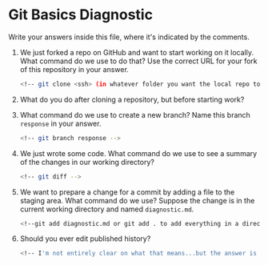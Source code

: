 # Git Basics Diagnostic

Write your answers inside this file, where it's indicated by the comments.

1.  We just forked a repo on GitHub and want to start working on it locally.
    What command do we use to do that? Use the correct URL for your fork of this
    repository in your answer.

    ```sh
    <!-- git clone <ssh> (in whatever folder you want the local repo to be in) git branch <new branch name to work in> -->
    ```

2.  What do you do after cloning a repository, but before starting work?

    <!-- create a new branch and then switch to it. Or is this where creating a remote comes in, becuase I think I'm still way off on understanding that. I thought a git clone <ssh> creates a remote for you? -->

3.  What command do we use to create a new branch? Name this branch `response`
    in your answer.

    ```sh
    <!-- git branch response -->
    ```

4.  We just wrote some code. What command do we use to see a summary of the
    changes in our working directory?

    ```sh
    <!-- git diff -->
    ```

5.  We want to prepare a change for a commit by adding a file to the staging
    area. What command do we use? Suppose the change is in the current working
    directory and named `diagnostic.md`.

    ```sh
    <!--git add diagnostic.md or git add . to add everything in a directory but that's a probably a bad habit. atom really doens't like me using contractions--unless I use two.-->
    ```

6.  Should you ever edit published history?

    ```sh
    <!-- I'm not entirely clear on what that means...but the answer is no. I think you don't want to edit anything published, only changes made in your own fork, otherwise your messing with someone else's published work. Though shame on them for giving you permission to right? -->
    ```
